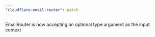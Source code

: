 ```yaml
---
"cloudflare-email-router": patch
---
```


EmailRouter is now accepting an optional type argument as the input context
